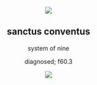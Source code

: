 
<div align="center">
  
  <img src="https://media.discordapp.net/attachments/1105261445270229134/1314767410187735182/173353435036757998_2_Cropped.jpg?ex=6754f811&is=6753a691&hm=d8195bfe1473a14679c5ca806f5f0d443575dd73cd0c63283582f2270e2bf762&=&format=webp&width=1038&height=390"> </img>

  <h2>sanctus conventus</h2>
</div>

<div align="center">
system of nine

diagnosed; f60.3


  ![](https://komarev.com/ghpvc/?username=sanctusconventus&color=lightgrey)
  
</div>

